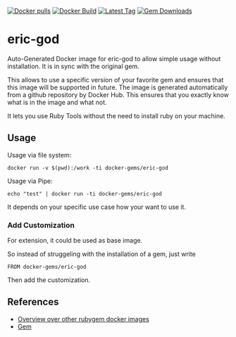 [![Docker pulls](https://img.shields.io/docker/pulls/rubygem/eric-god.svg)](https://hub.docker.com/r/rubygem/eric-god/)
[![Docker Build](https://img.shields.io/docker/automated/rubygem/eric-god.svg)](https://hub.docker.com/r/rubygem/eric-god/)
[![Latest Tag](https://img.shields.io/github/tag/docker-rubygem/eric-god.svg)](https://hub.docker.com/r/rubygem/eric-god/)
[![Gem Downloads](https://img.shields.io/gem/dt/eric-god.svg)](https://rubygems.org/gems/eric-god/)
# eric-god

Auto-Generated Docker image for eric-god to allow simple usage without installation.
It is in sync with the original gem.

This allows to use a specific version of your favorite gem and ensures that this image will be supported in future.
The image is generated automatically from a github repository by Docker Hub.
This ensures that you exactly know what is in the image and what not.

It lets you use Ruby Tools without the need to install ruby on your machine.

## Usage

Usage via file system:

`docker run -v $(pwd):/work -ti docker-gems/eric-god`

Usage via Pipe:

`echo "test" | docker run -ti docker-gems/eric-god`

It depends on your specific use case how your want to use it.

### Add Customization

For extension, it could be used as base image.

So instead of struggeling with the installation of a gem, just write

`FROM docker-gems/eric-god`

Then add the customization.

## References

 - [Overview over other rubygem docker images](https://github.com/thinkbot/docker-rubygem)
 - [Gem](https://rubygems.org/gems/eric-god/)
